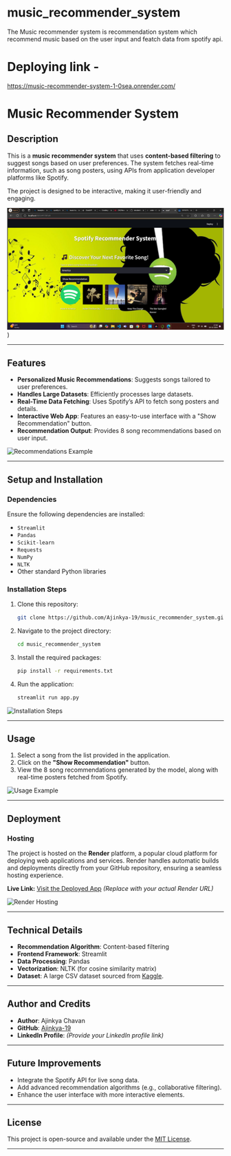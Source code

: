 # music_recommender_system
The Music recommender system is recommendation system which recommend music based on the user input and featch data from spotify api.
# Deploying link -
https://music-recommender-system-1-0sea.onrender.com/
# Music Recommender System

## Description

This is a **music recommender system** that uses **content-based filtering** to suggest songs based on user preferences. The system fetches real-time information, such as song posters, using APIs from application developer platforms like Spotify.

The project is designed to be interactive, making it user-friendly and engaging.

![App Overview](https://github.com/Ajinkya-19/music_recommender_system/blob/main/Screenshot%20(126).png))

---

## Features

- **Personalized Music Recommendations**: Suggests songs tailored to user preferences.
- **Handles Large Datasets**: Efficiently processes large datasets.
- **Real-Time Data Fetching**: Uses Spotify’s API to fetch song posters and details.
- **Interactive Web App**: Features an easy-to-use interface with a "Show Recommendation" button.
- **Recommendation Output**: Provides 8 song recommendations based on user input.

![Recommendations Example](https://via.placeholder.com/800x400.png?text=Recommendations+Example)

---

## Setup and Installation

### Dependencies

Ensure the following dependencies are installed:

- `Streamlit`
- `Pandas`
- `Scikit-learn`
- `Requests`
- `NumPy`
- `NLTK`
- Other standard Python libraries

### Installation Steps

1. Clone this repository:
   ```bash
   git clone https://github.com/Ajinkya-19/music_recommender_system.git
   ```
2. Navigate to the project directory:
   ```bash
   cd music_recommender_system
   ```
3. Install the required packages:
   ```bash
   pip install -r requirements.txt
   ```
4. Run the application:
   ```bash
   streamlit run app.py
   ```

![Installation Steps](https://via.placeholder.com/800x400.png?text=Installation+Steps)

---

## Usage

1. Select a song from the list provided in the application.
2. Click on the **"Show Recommendation"** button.
3. View the 8 song recommendations generated by the model, along with real-time posters fetched from Spotify.

![Usage Example](https://via.placeholder.com/800x400.png?text=Usage+Example)

---

## Deployment

### Hosting

The project is hosted on the **Render** platform, a popular cloud platform for deploying web applications and services. Render handles automatic builds and deployments directly from your GitHub repository, ensuring a seamless hosting experience.

**Live Link:** [Visit the Deployed App](#) *(Replace with your actual Render URL)*

![Render Hosting](https://via.placeholder.com/800x400.png?text=Render+Hosting)

---

## Technical Details

- **Recommendation Algorithm**: Content-based filtering
- **Frontend Framework**: Streamlit
- **Data Processing**: Pandas
- **Vectorization**: NLTK (for cosine similarity matrix)
- **Dataset**: A large CSV dataset sourced from [Kaggle](https://www.kaggle.com).

---

## Author and Credits

- **Author**: Ajinkya Chavan
- **GitHub**: [Ajinkya-19](https://github.com/Ajinkya-19)
- **LinkedIn Profile**: *(Provide your LinkedIn profile link)*

---

## Future Improvements

- Integrate the Spotify API for live song data.
- Add advanced recommendation algorithms (e.g., collaborative filtering).
- Enhance the user interface with more interactive elements.

---

## License

This project is open-source and available under the [MIT License](LICENSE).

---


